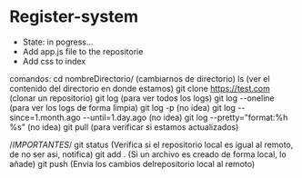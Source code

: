 <h1> Register-system </h1>

- State: in pogress...
- Add app.js file to the repositorie
- Add css to index


comandos:
cd nombreDirectorio/                                (cambiarnos de directorio)
ls                                                  (ver el contenido del directorio en donde estamos)
git clone https://test.com                          (clonar un repositorio)
git log                                             (para ver todos los logs)
git log --oneline                                   (para ver los logs de forma limpia)
git log -p                                          (no idea)
git log --since=1.month.ago --until=1.day.ago       (no idea)
git log --pretty="format:%h %s"                     (no idea)
git pull                                            (para verificar si estamos actualizados)

/*IMPORTANTES*/
git status                                        (Verifica si el repositorio local es igual al remoto, de no ser asi, notifica)
git add .                                         (Si un archivo es creado de forma local, lo añade)
git push                                          (Envia los cambios delrepositorio local al remoto)